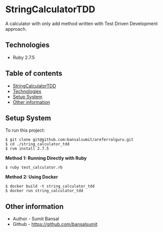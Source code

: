 # StringCalculatorTDD
A calculator with only add method written with Test Driven Development approach.

## Technologies

* Ruby 2.7.5

## Table of contents
* [StringCalculatorTDD](#stringcalculatortdd)
* [Technologies](#technologies)
* [Setup System](#setup-system)
* [Other information](#other-information)

## Setup System
To run this project:

```
$ git clone git@github.com:bansalsumit/areferralguru.git
$ cd ./string_calculator_tdd
$ rvm install 2.7.5
```
**Method 1: Running Directly with Ruby**
```
$ ruby test_calculator.rb
```
**Method 2: Using Docker**
```
$ docker build -t string_calculator_tdd
$ docker run string_calculator_tdd
```

## Other information
* Author - Sumit Bansal
* Github - https://github.com/bansalsumit
